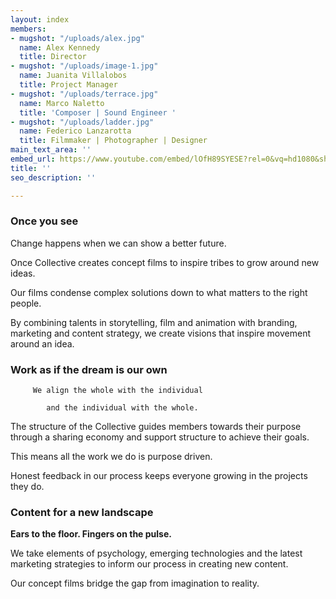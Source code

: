 ```yaml
---
layout: index
members:
- mugshot: "/uploads/alex.jpg"
  name: Alex Kennedy
  title: Director
- mugshot: "/uploads/image-1.jpg"
  name: Juanita Villalobos
  title: Project Manager
- mugshot: "/uploads/terrace.jpg"
  name: Marco Naletto
  title: 'Composer | Sound Engineer '
- mugshot: "/uploads/ladder.jpg"
  name: Federico Lanzarotta
  title: Filmmaker | Photographer | Designer
main_text_area: ''
embed_url: https://www.youtube.com/embed/lOfH89SYESE?rel=0&vq=hd1080&showinfo=0&autoplay=1
title: ''
seo_description: ''

---
```

### **Once you see**

Change happens when we can show a better future.

Once Collective creates concept films to inspire tribes to grow around new ideas.

Our films condense complex solutions down to what matters to the right people.

By combining talents in storytelling, film and animation with branding, marketing and content strategy, we create visions that inspire movement around an idea.

### **Work as if the dream is our own**

         We align the whole with the individual

            and the individual with the whole.

The structure of the Collective guides members towards their purpose through a sharing economy and support structure to achieve their goals.

This means all the work we do is purpose driven. 

Honest feedback in our process keeps everyone growing in the projects they do.

### Content for a new landscape

**Ears to the floor. Fingers on the pulse.**

We take elements of psychology, emerging technologies and the latest marketing strategies to inform our process in creating new content.

Our concept films bridge the gap from imagination to reality.